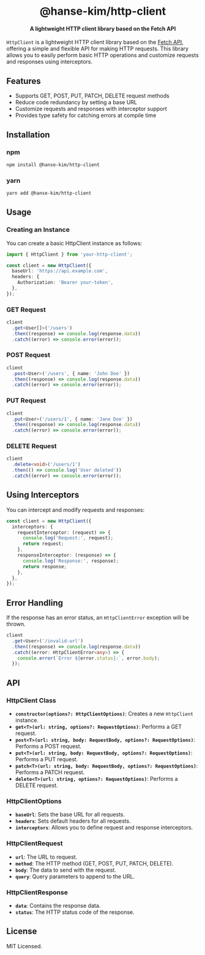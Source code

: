 <h1 align="center">@hanse-kim/http-client</h1>
<h4 align="center">A lightweight HTTP client library based on the Fetch API</h4>

`HttpClient` is a lightweight HTTP client library based on the [Fetch API](https://developer.mozilla.org/en-US/docs/Web/API/Fetch_API), offering a simple and flexible API for making HTTP requests. This library allows you to easily perform basic HTTP operations and customize requests and responses using interceptors.

## Features

- Supports GET, POST, PUT, PATCH, DELETE request methods
- Reduce code redundancy by setting a base URL
- Customize requests and responses with interceptor support
- Provides type safety for catching errors at compile time

## Installation

### npm

```bash
npm install @hanse-kim/http-client
```

### yarn

```bash
yarn add @hanse-kim/http-client
```

## Usage

### Creating an Instance

You can create a basic HttpClient instance as follows:

```typescript
import { HttpClient } from 'your-http-client';

const client = new HttpClient({
  baseUrl: 'https://api.example.com',
  headers: {
    Authorization: 'Bearer your-token',
  },
});
```

### GET Request

```typescript
client
  .get<User[]>('/users')
  .then((response) => console.log(response.data))
  .catch((error) => console.error(error));
```

### POST Request

```typescript
client
  .post<User>('/users', { name: 'John Doe' })
  .then((response) => console.log(response.data))
  .catch((error) => console.error(error));
```

### PUT Request

```typescript
client
  .put<User>('/users/1', { name: 'Jane Doe' })
  .then((response) => console.log(response.data))
  .catch((error) => console.error(error));
```

### DELETE Request

```typescript
client
  .delete<void>('/users/1')
  .then(() => console.log('User deleted'))
  .catch((error) => console.error(error));
```

## Using Interceptors

You can intercept and modify requests and responses:

```typescript
const client = new HttpClient({
  interceptors: {
    requestInterceptor: (request) => {
      console.log('Request:', request);
      return request;
    },
    responseInterceptor: (response) => {
      console.log('Response:', response);
      return response;
    },
  },
});
```

## Error Handling

If the response has an error status, an `HttpClientError` exception will be thrown.

```typescript
client
  .get<User>('/invalid-url')
  .then((response) => console.log(response.data))
  .catch((error: HttpClientError<any>) => {
    console.error(`Error ${error.status}:`, error.body);
  });
```

## API

### HttpClient Class

- **`constructor(options?: HttpClientOptions)`**: Creates a new `HttpClient` instance.
- **`get<T>(url: string, options?: RequestOptions)`**: Performs a GET request.
- **`post<T>(url: string, body: RequestBody, options?: RequestOptions)`**: Performs a POST request.
- **`put<T>(url: string, body: RequestBody, options?: RequestOptions)`**: Performs a PUT request.
- **`patch<T>(url: string, body: RequestBody, options?: RequestOptions)`**: Performs a PATCH request.
- **`delete<T>(url: string, options?: RequestOptions)`**: Performs a DELETE request.

### HttpClientOptions

- **`baseUrl`**: Sets the base URL for all requests.
- **`headers`**: Sets default headers for all requests.
- **`interceptors`**: Allows you to define request and response interceptors.

### HttpClientRequest

- **`url`**: The URL to request.
- **`method`**: The HTTP method (GET, POST, PUT, PATCH, DELETE).
- **`body`**: The data to send with the request.
- **`query`**: Query parameters to append to the URL.

### HttpClientResponse

- **`data`**: Contains the response data.
- **`status`**: The HTTP status code of the response.

## License

MIT Licensed.
